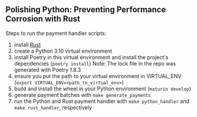 ## Polishing Python: Preventing Performance Corrosion with Rust


Steps to run the payment handler scripts:

1) install [Rust](https://www.rust-lang.org/tools/install)
2) create a Python 3.10 virtual environment 
2) install Poetry in this virtual environment and
   install the project's dependencies (`poetry install`) 
   Note: The lock file in the repo was generated with Poetry 1.8.3
3) ensure you put the path to your virtual environment in VIRTUAL_ENV (`export VIRTUAL_ENV=<path_to_virtual_env>`)
4) build and install the wheel in your Python environment (`maturin develop`)
5) generate payment batches with `make generate_payments`
6) run the Python and Rust payment handler with `make python_handler` and `make rust_handler`, respectively
